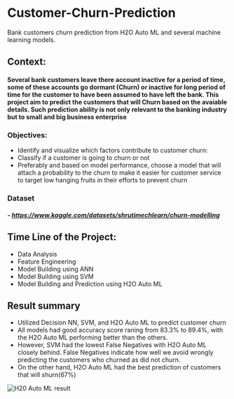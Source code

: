 # Customer-Churn-Prediction
Bank customers churn prediction from H2O Auto ML and several machine learning models.

## Context: 
#### Several bank customers leave there account inactive for a period of time, some of these accounts go dormant (Churn) or inactive for long period of time for the customer to have been assumed to have left the bank. This project aim to predict the customers that will Churn based on the avaiable details. Such prediction ability is not only relevant to the banking industry but to small and big business enterprise

### Objectives:
- Identify and visualize which factors contribute to customer churn:
- Classify if a customer is going to churn or not
- Preferably and based on model performance, choose a model that will attach a probability to the churn to make it easier for customer service to target low hanging fruits in their efforts to prevent churn

### Dataset
##### - https://www.kaggle.com/datasets/shrutimechlearn/churn-modelling

## Time Line of the Project:
- Data Analysis
- Feature Engineering
- Model Building using ANN 
- Model Building using SVM
- Model Building and Prediction using H2O Auto ML

## Result summary
- Utilized Decision NN, SVM, and H2O Auto ML to predict customer churn
- All models had good accuracy score raning from 83.3% to 89.4%, with the H2O Auto ML performing better than the others.
- However, SVM had the lowest False Negatives with H2O Auto ML closely behind. False Negatives indicate how well we avoid wrongly predicting the customers who churned as did not churn. 
- On the other hand, H2O Auto ML had the best prediction of customers that will shurn(67%) 

![H20 Auto ML result](https://user-images.githubusercontent.com/112252681/194196663-c8504778-453b-43f5-8b8a-6d80bc3b8e2c.PNG)
